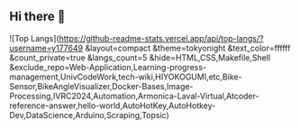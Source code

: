 ## Hi there 👋

![Top Langs](https://github-readme-stats.vercel.app/api/top-langs/?username=y177649
&layout=compact
&theme=tokyonight
&text_color=ffffff
&count_private=true
&langs_count=5
&hide=HTML,CSS,Makefile,Shell
&exclude_repo=Web-Application,Learning-progress-management,UnivCodeWork,tech-wiki,HIYOKOGUMI,etc,Bike-Sensor,BikeAngleVisualizer,Docker-Bases,Image-Processing,IVRC2024,Automation,Armonica-Laval-Virtual,Atcoder-reference-answer,hello-world,AutoHotKey,AutoHotkey-Dev,DataScience,Arduino,Scraping,Topsic)
